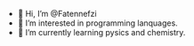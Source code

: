 - 👋 Hi, I’m @Fatennefzi
- 👀 I’m interested in programming lanquages.
- 🌱 I’m currently learning pysics and chemistry.


<!---
Fatennefzi/Fatennefzi is a ✨ special ✨ repository because its `README.md` (this file) appears on your GitHub profile.
You can click the Preview link to take a look at your changes.
--->
